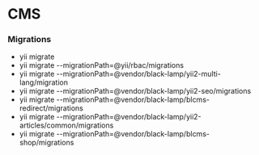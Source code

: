 # **CMS**

### Migrations
- yii migrate
- yii migrate --migrationPath=@yii/rbac/migrations
- yii migrate --migrationPath=@vendor/black-lamp/yii2-multi-lang/migration
- yii migrate --migrationPath=@vendor/black-lamp/yii2-seo/migrations
- yii migrate --migrationPath=@vendor/black-lamp/blcms-redirect/migrations
- yii migrate --migrationPath=@vendor/black-lamp/yii2-articles/common/migrations
- yii migrate --migrationPath=@vendor/black-lamp/blcms-shop/migrations

